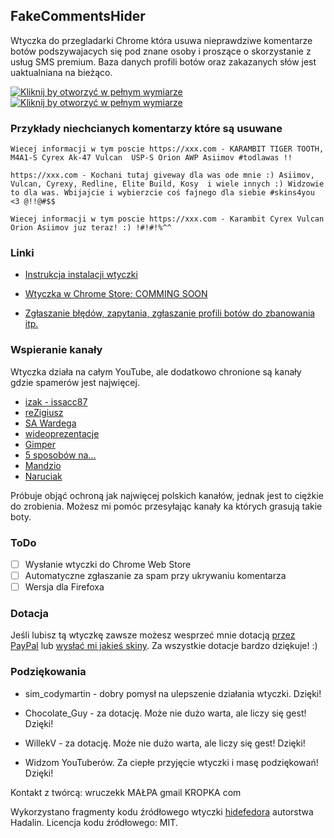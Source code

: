 ## FakeCommentsHider
Wtyczka do przegladarki Chrome która usuwa nieprawdziwe komentarze botów podszywajacych się pod znane osoby i proszące o skorzystanie z usług SMS premium. Baza danych profili botów oraz zakazanych słów jest uaktualniana na bieżąco.

[![Kliknij by otworzyć w pełnym wymiarze](http://i.imgur.com/WjfCyh9.png)](http://i.imgur.com/WjfCyh9.png)
[![Kliknij by otworzyć w pełnym wymiarze](http://i.imgur.com/3eSbuVa.png?1)](http://i.imgur.com/3eSbuVa.png?1)

### Przykłady niechcianych komentarzy które są usuwane

```
Wiecej informacji w tym poscie https://xxx.com - KARAMBIT TIGER TOOTH, M4A1-S Cyrex Ak-47 Vulcan  USP-S Orion AWP Asiimov #todlawas !!

https://xxx.com - Kochani tutaj giveway dla was ode mnie :) Asiimov, Vulcan, Cyrexy, Redline, Elite Build, Kosy  i wiele innych :) Widzowie to dla was. Wbijajcie i wybierzcie coś fajnego dla siebie #skins4you <3 @!!@#$$

Wiecej informacji w tym poscie https://xxx.com - Karambit Cyrex Vulcan Orion Asiimov juz teraz! :) !#!#!%^^
```

### Linki

* [Instrukcja instalacji wtyczki](https://github.com/Wruczek/FakeCommentsHider/wiki/Instalacja)

* [Wtyczka w Chrome Store: COMMING SOON](#)

* [Zgłaszanie błędów, zapytania, zgłaszanie profili botów do zbanowania itp.](https://github.com/Wruczek/FakeCommentsHider/issues)

### Wspieranie kanały

Wtyczka działa na całym YouTube, ale dodatkowo chronione są kanały gdzie spamerów jest najwięcej.

 * [izak - issacc87](https://www.youtube.com/user/issacc87)
 * [reZigiusz](https://www.youtube.com/channel/UCLLNPuvRGKxSczJcxlOiMXg)
 * [SA Wardega](https://www.youtube.com/channel/UCdZwMpK-iWqCos46xPscDeg)
 * [wideoprezentacje](https://www.youtube.com/channel/UCViVL2aOkLWKcFVi0_p6u6g)
 * [Gimper](https://www.youtube.com/channel/UCFBH3Bdhgh3_cCToEQsUp6Q)
 * [5 sposobów na...](https://www.youtube.com/user/5SposobowNa)
 * [Mandzio](https://www.youtube.com/user/xMandzio)
 * [Naruciak](https://www.youtube.com/user/NaruciakGaming)

Próbuje objąć ochroną jak najwięcej polskich kanałów, jednak jest to ciężkie do zrobienia. Możesz mi pomóc przesyłając kanały ka których grasują takie boty.

### ToDo
- [ ] Wysłanie wtyczki do Chrome Web Store
- [ ] Automatyczne zgłaszanie za spam przy ukrywaniu komentarza
- [ ] Wersja dla Firefoxa

### Dotacja

Jeśli lubisz tą wtyczkę zawsze możesz wesprzeć mnie dotacją [przez PayPal](https://www.paypal.com/cgi-bin/webscr?cmd=_s-xclick&hosted_button_id=9PL5J7ULZQYJQ) lub [wysłać mi jakieś skiny](https://steamcommunity.com/tradeoffer/new/?partner=126623086&token=V3eGov0E). Za wszystkie dotacje bardzo dziękuje! :)

### Podziękowania

- sim_codymartin - dobry pomysł na ulepszenie działania wtyczki. Dzięki!

- Chocolate_Guy - za dotację. Może nie dużo warta, ale liczy się gest! Dzięki!

- WillekV - za dotację. Może nie dużo warta, ale liczy się gest! Dzięki!

- Widzom YouTuberów. Za ciepłe przyjęcie wtyczki i masę podziękowań! Dzięki!

Kontakt z twórcą: wruczekk MAŁPA gmail KROPKA com

Wykorzystano fragmenty kodu źródłowego wtyczki [hidefedora](https://github.com/hadalin/chrome-hidefedora) autorstwa Hadalin.
Licencja kodu źródłowego: MIT.
